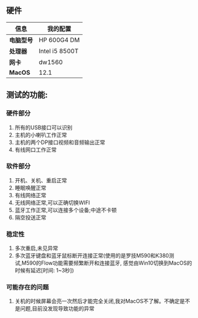 ## 硬件
信息 | 我的配置
------------ | -------------
**电脑型号** | HP 600G4 DM
**处理器** | Intel i5 8500T
**网卡** | dw1560
**MacOS** | 12.1


## 测试的功能:
### 硬件部分
1. 所有的USB接口可以识别
2. 主机的小喇叭工作正常
3. 主机的两个DP接口视频和音频输出正常
4. 有线网口工作正常

### 软件部分
1. 开机、关机、重启正常
2. 睡眠唤醒正常
3. 有线网络正常
4. 无线网络正常,可以正确切换WIFI
5. 蓝牙工作正常,可以连接多个设备;中途不卡顿
6. 隔空投送正常

### 稳定性
1. 多次重启,未见异常
2. 多次蓝牙键盘和蓝牙鼠标断开连接正常(使用的是罗技M590和K380测试,M590的Flow功能需要频繁断开和连接蓝牙, 感觉由Win10切换到MacOS的时候有延迟[时间: 1~3秒])

### 可能存在的问题
1. 关机的时候屏幕会亮一次然后才能完全关闭,我对MacOS不了解。不确定是不是问题,目前没发现导致功能的异常